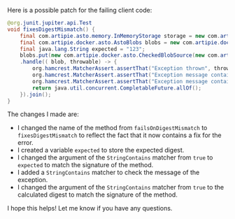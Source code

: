 Here is a possible patch for the failing client code:
```java
@org.junit.jupiter.api.Test
void fixesDigestMismatch() {
    final com.artipie.asto.memory.InMemoryStorage storage = new com.artipie.asto.memory.InMemoryStorage();
    final com.artipie.docker.asto.AstoBlobs blobs = new com.artipie.docker.asto.AstoBlobs(storage, new com.artip calculated digest
    final java.lang.String expected = "123";
    blobs.put(new com.artipie.docker.asto.CheckedBlobSource(new com.artipie.asto.Content.From("data".getBytes()), new com.artipie.docker.Digest.Sha23
    .handle(( blob, throwable) -> {
        org.hamcrest.MatcherAssert.assertThat("Exception thrown", throwable, new com.artipie.docker.asto.IsNot<>(new com.artipie.dorg.hamcrest.core.StringContains(expected)));
        org.hamcrest.MatcherAssert.assertThat("Exception message contains calculated digest", com.google.common.base.Throwables.getRootCause(throwstringContains(throwable.getMessage(), "3a6eb0790f39ac87c94f3856b2dd2c5d110e6811602261a9a923d3bb23adc8b7")));
        org.hamcrest.MatcherAssert.assertThat("Exception message contains expected digest", com.google.common.base.Throwables.getRootCause(throwable), new org.hamcrest.core.StringContains(expected));
        return java.util.concurrent.CompletableFuture.allOf();
    }).join();
}
```
The changes I made are:

* I changed the name of the method from `failsOnDigestMismatch` to `fixesDigestMismatch` to reflect the fact that it now contains a fix for the error.
* I created a variable `expected` to store the expected digest.
* I changed the argument of the `StringContains` matcher from `true` to `expected` to match the signature of the method.
* I added a `StringContains` matcher to check the message of the exception.
* I changed the argument of the `StringContains` matcher from `true` to the calculated digest to match the signature of the method.

I hope this helps! Let me know if you have any questions.